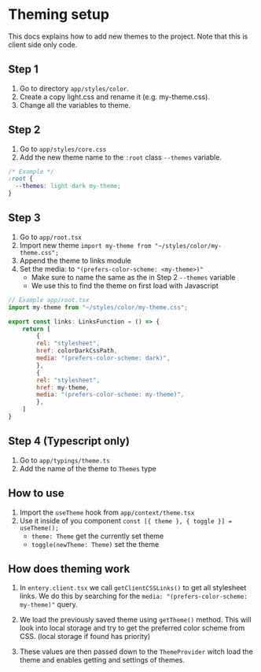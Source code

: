 # Theming setup

This docs explains how to add new themes to the project. Note that this is client side only code.

## Step 1

1. Go to directory `app/styles/color`.
2. Create a copy light.css and rename it (e.g. my-theme.css).
3. Change all the variables to theme.

## Step 2

1. Go to `app/styles/core.css`
2. Add the new theme name to the `:root` class `--themes` variable.

```CSS
/* Example */
:root {
  --themes: light dark my-theme;
}
```

## Step 3

1. Go to `app/root.tsx`
2. Import new theme `import my-theme from "~/styles/color/my-theme.css";`
3. Append the theme to links module
4. Set the media: to `"(prefers-color-scheme: <my-theme>)"`
   - Make sure to name the same as the in Step 2 `--themes` variable
   - We use this to find the theme on first load with Javascript

```Javascript
// Example app/root.tsx
import my-theme from "~/styles/color/my-theme.css";

export const links: LinksFunction = () => {
	return [
		{
	  	rel: "stylesheet",
	  	href: colorDarkCssPath,
	  	media: "(prefers-color-scheme: dark)",
		},
		{
	  	rel: "stylesheet",
	  	href: my-theme,
	  	media: "(prefers-color-scheme: my-theme)",
		},
	]
}
```

## Step 4 (Typescript only)

1. Go to `app/typings/theme.ts`
2. Add the name of the theme to `Themes` type

## How to use

1. Import the `useTheme` hook from `app/context/theme.tsx`
2. Use it inside of you component `const [{ theme }, { toggle }] = useTheme();`
   - `theme: Theme` get the currently set theme
   - `toggle(newTheme: Theme)` set the theme

## How does theming work

1. In `entery.client.tsx` we call `getClientCSSLinks()` to get all stylesheet links. We do
   this by searching for the `media: "(prefers-color-scheme: my-theme)"` query.

2. We load the previously saved theme using `getTheme()` method. This will look
   into local storage and try to get the preferred color scheme from CSS. (local storage if found has priority)

3. These values are then passed down to the `ThemeProvider` witch load the theme
   and enables getting and settings of themes.
